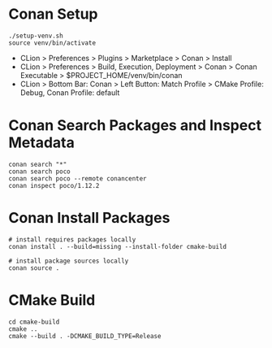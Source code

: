 
# Conan Setup

```shell
./setup-venv.sh
source venv/bin/activate
```

* CLion > Preferences > Plugins > Marketplace > Conan > Install
* CLion > Preferences > Build, Execution, Deployment > Conan > Conan Executable > $PROJECT_HOME/venv/bin/conan
* CLion > Bottom Bar: Conan > Left Button: Match Profile > CMake Profile: Debug, Conan Profile: default

# Conan Search Packages and Inspect Metadata

```shell
conan search "*"
conan search poco
conan search poco --remote conancenter
conan inspect poco/1.12.2
```

# Conan Install Packages

```shell
# install requires packages locally
conan install . --build=missing --install-folder cmake-build

# install package sources locally
conan source .
```

# CMake Build

```shell
cd cmake-build
cmake .. 
cmake --build . -DCMAKE_BUILD_TYPE=Release
```
